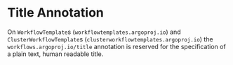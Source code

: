 # Title Annotation

On `WorkflowTemplate`s (`workflowtemplates.argoproj.io`) and `ClusterWorkflowTemplate`s (`clusterworkflowtemplates.argoproj.io`) the `workflows.argoproj.io/title` annotation is reserved for the specification of a plain text, human readable title.